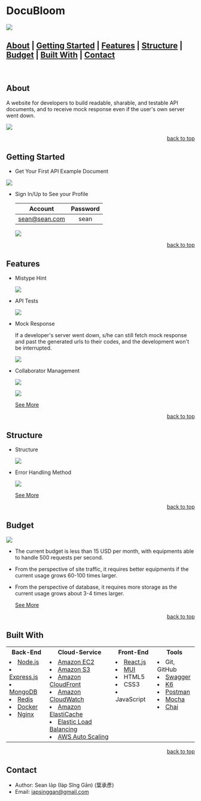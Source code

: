 <div id="top"></div>

<!-- PROJECT LOGO -->
<br />
<h1 align="left">DocuBloom</h1>
<img src="./readme/imgs/about.png">

## [About](#about) | [Getting Started](#getting-started) | [Features](#features) | [Structure](#structure) | [Budget](#budget) | [Built With](#built-with) | [Contact](#contact)

<br />

<!-- ABOUT -->
## About

A website for developers to build readable, sharable, and testable API documents, and to receive mock response even if the user's own server went down.

<img src="./readme/imgs/feature.png">

<p align="right"><a href="#top">back to top</a></p>

<!-- Getting Started -->
## Getting Started

- Get Your First API Example Document
<img src="./readme/gifs/get-document.gif">

- Sign In/Up to See your Profile

  Account       | Password | 
  :------------:|:--------:|
  sean@sean.com | sean     |

  <img src="./readme/gifs/sign-in-up.gif">

<p align="right"><a href="#top">back to top</a></p>

<!-- Features -->
## Features

- Mistype Hint

  <img src="./readme/imgs/mistype-hint.png">

- API Tests

  <img src="./readme/gifs/api-test.gif"/>

- Mock Response

  If a developer's server went down, s/he can still fetch mock response and past the generated urls to their codes, and the development won't be interrupted.

  <img src="./readme/gifs/mock-api.gif"/>

- Collaborator Management

  ![](./readme/imgs/collab-management.jpg)
  
  <img src="./readme/gifs/update-a-collaborator's-role.gif"/>

  [See More](./readme/data/doc_collaboration.md)

<p align="right"><a href="#top">back to top</a></p>

<!-- Structure -->
## Structure

- Structure

  <img src="./readme/imgs/structure.png">

- Error Handling Method

  <img src="./readme/imgs/error-handling-method.png">

  [See More](./readme/data/responses.md)

<p align="right"><a href="#top">back to top</a></p>

<!-- Budget -->
## Budget
<img src="./readme/imgs/performance-test.png">

- The current budget is less than 15 USD per month, with equipments able to handle 500 requests per second.

- From the perspective of site traffic, it requires better equipments if the current usage grows 60-100 times larger.

- From the perspective of database, it requires more storage as the current usage grows about 3-4 times larger.

  [See More](./readme/data/budget.md)

<p align="right"><a href="#top">back to top</a></p>

## Built With

<table>
  <tbody>
    <tr>
      <th text-align="center">Back-End</th>
      <th>Cloud-Service</th>
      <th>Front-End</th>
      <th>Tools</th>
    </tr>
    <tr>
      <td style="vertical-align:top">
        <li><a href="https://nodejs.org/en/">Node.js</a></li>
        <li><a href="https://expressjs.com/">Express.js</a></li>
        <li><a href="https://www.mongodb.com/">MongoDB</a></li>
        <li><a href="https://redis.io/">Redis</a></li>
        <li><a href="https://www.docker.com/">Docker</a></li>
        <li><a href="https://www.nginx.com/">Nginx</a></li>
      </td>
      <td style="vertical-align:top">
        <li><a href="https://aws.amazon.com/ec2/">Amazon EC2</a></li>
        <li><a href="https://aws.amazon.com/s3/">Amazon S3</a></li>
        <li><a href="https://aws.amazon.com/cloudfront/">Amazon CloudFront</a></li>
        <li><a href="https://aws.amazon.com/cloudwatch/">Amazon CloudWatch</a></li>
        <li><a href="https://aws.amazon.com/elasticache/">Amazon ElastiCache</a></li>
        <li><a href="https://aws.amazon.com/elasticloadbalancing/">Elastic Load Balancing</a></li>
        <li><a href="https://aws.amazon.com/autoscaling/">AWS Auto Scaling</a></li>
      </td>
      <td style="vertical-align:top">
        <li><a href="https://reactjs.org/">React.js</a></li>
        <li><a href="https://mui.com/">MUI</a></li>
        <li>HTML5</li>
        <li>CSS3</li>
        <li>JavaScript</li>
      </td>
      <td style="vertical-align:top">
        <li>Git, GitHub</li>
        <li><a href="https://swagger.io/tools/swaggerhub/">Swagger</a></li>
        <li><a href="https://k6.io/">K6</a></li>
        <li><a href="https://www.postman.com/">Postman</a></li>
        <li><a href="https://mochajs.org/">Mocha</a></li>
        <li><a href="https://www.chaijs.com/">Chai</a></li>
      </td>
    </tr>
  </tbody>
</table>

<p align="right"><a href="#top">back to top</a></p>

## Contact

- Author: Sean Ia̍p (Iàp Sîng Gān) (葉承彥)
- Email: iapsinggan@gmail.com